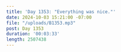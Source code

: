 ```yaml
---
title: 'Day 1353: "Everything was nice."'
date: 2024-10-03 15:21:00 -07:00
file: "/uploads/B1353.mp3"
post: Day 1353
duration: '00:03:33'
length: 2507438
---
```


